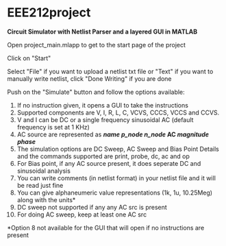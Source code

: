 # EEE212project
<b>Circuit Simulator with Netlist Parser and a layered GUI in MATLAB</b>

Open project_main.mlapp to get to the start page of the project

Click on "Start"

Select "File" if you want to upload a netlist txt file or "Text" if you want to manually write netlist, click "Done Writing" if you are done

Push on the "Simulate" button and follow the options available:

1. If no instruction given, it opens a GUI to take the instructions
2. Supported components are V, I, R, L, C, VCVS, CCCS, VCCS and CCVS.
3. V and I can be DC or a single frequency sinusoidal AC (default frequency is set at 1 KHz)
4. AC source are represented as <b><i>name</i> <i>p_node</i> <i>n_node</i> AC <i>magnitude</i> <i>phase</i></b>
5. The simulation options are DC Sweep, AC Sweep and Bias Point Details and the commands supported are print, probe, dc, ac and op
6. For Bias point, if any AC source present, it does seperate DC and sinusoidal analysis
7. You can write comments (in netlist format) in your netlist file and it will be read just fine  
8. You can give alphaneumeric value representations (1k, 1u, 10.25Meg) along with the units*
9. DC sweep not supported if any any AC src is present
10. For doing AC sweep, keep at least one AC src
  
*Option 8 not available for the GUI that will open if no instructions are present
